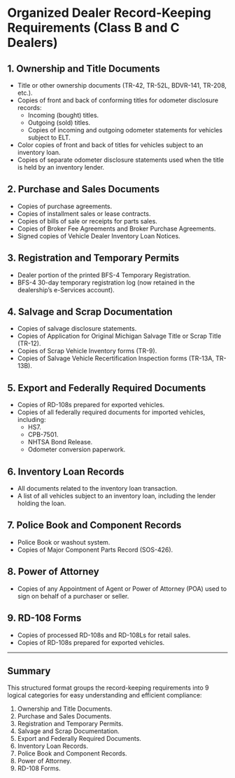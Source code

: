 # Organized Dealer Record-Keeping Requirements (Class B and C Dealers)

## 1. Ownership and Title Documents
- Title or other ownership documents (TR-42, TR-52L, BDVR-141, TR-208, etc.).
- Copies of front and back of conforming titles for odometer disclosure records:
  - Incoming (bought) titles.
  - Outgoing (sold) titles.
  - Copies of incoming and outgoing odometer statements for vehicles subject to ELT.
- Color copies of front and back of titles for vehicles subject to an inventory loan.
- Copies of separate odometer disclosure statements used when the title is held by an inventory lender.

## 2. Purchase and Sales Documents
- Copies of purchase agreements.
- Copies of installment sales or lease contracts.
- Copies of bills of sale or receipts for parts sales.
- Copies of Broker Fee Agreements and Broker Purchase Agreements.
- Signed copies of Vehicle Dealer Inventory Loan Notices.

## 3. Registration and Temporary Permits
- Dealer portion of the printed BFS-4 Temporary Registration.
- BFS-4 30-day temporary registration log (now retained in the dealership’s e-Services account).

## 4. Salvage and Scrap Documentation
- Copies of salvage disclosure statements.
- Copies of Application for Original Michigan Salvage Title or Scrap Title (TR-12).
- Copies of Scrap Vehicle Inventory forms (TR-9).
- Copies of Salvage Vehicle Recertification Inspection forms (TR-13A, TR-13B).

## 5. Export and Federally Required Documents
- Copies of RD-108s prepared for exported vehicles.
- Copies of all federally required documents for imported vehicles, including:
  - HS7.
  - CPB-7501.
  - NHTSA Bond Release.
  - Odometer conversion paperwork.

## 6. Inventory Loan Records
- All documents related to the inventory loan transaction.
- A list of all vehicles subject to an inventory loan, including the lender holding the loan.

## 7. Police Book and Component Records
- Police Book or washout system.
- Copies of Major Component Parts Record (SOS-426).

## 8. Power of Attorney
- Copies of any Appointment of Agent or Power of Attorney (POA) used to sign on behalf of a purchaser or seller.

## 9. RD-108 Forms
- Copies of processed RD-108s and RD-108Ls for retail sales.
- Copies of RD-108s prepared for exported vehicles.

---

## Summary

This structured format groups the record-keeping requirements into 9 logical categories for easy understanding and efficient compliance:
1. Ownership and Title Documents.
2. Purchase and Sales Documents.
3. Registration and Temporary Permits.
4. Salvage and Scrap Documentation.
5. Export and Federally Required Documents.
6. Inventory Loan Records.
7. Police Book and Component Records.
8. Power of Attorney.
9. RD-108 Forms.